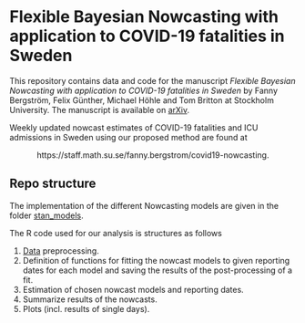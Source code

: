 # Flexible Bayesian Nowcasting with application to COVID-19 fatalities in Sweden

This repository contains data and code for the manuscript *Flexible Bayesian Nowcasting with application to COVID-19 fatalities in Sweden* by Fanny Bergström, Felix Günther, Michael Höhle and Tom Britton at Stockholm University. The manuscript is available on [arXiv](https://arxiv.org/abs/2202.04569/).

Weekly updated nowcast estimates of COVID-19 fatalities and ICU admissions in Sweden using our proposed method are found at 
<p align="center">
  https://staff.math.su.se/fanny.bergstrom/covid19-nowcasting.
</p>

## Repo structure

The implementation of the different Nowcasting models are given in the folder [stan_models](https://github.com/fannybergstrom/nowcasting_covid19/tree/main/code/stan_models).

The R code used for our analysis is structures as follows

1. [Data](https://github.com/fannybergstrom/nowcasting_covid19/tree/main/data/fohm) preprocessing. 
2. Definition of functions for fitting the nowcast models to given reporting dates for each model 
   and saving the results of the post-processing of a fit.
3. Estimation of chosen nowcast models and reporting dates.
4. Summarize results of the nowcasts.
5. Plots (incl. results of single days).
